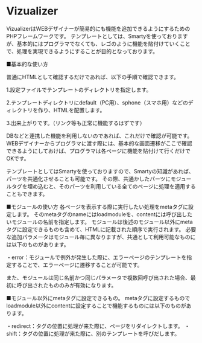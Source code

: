 Vizualizer
==========

VizualizerはWEBデザイナーが簡易的にも機能を追加できるようにするためのPHPフレームワークです。
テンプレートとしては、Smartyを使っておりますが、基本的にはプログラマでなくても、レゴのように機能を貼付けていくことで、処理を実現できるようにすることが目的となっております。

■基本的な使い方

普通にHTMLとして確認するだけであれば、以下の手順で確認できます。

1.設定ファイルでテンプレートのディレクトリを指定します。

2.テンプレートディレクトリにdefault（PC用）、sphone（スマホ用）などのディレクトリを作り、HTMLを配置します。

3.出来上がりです。（リンク等も正常に機能するはずです）

DBなどと連携した機能を利用しないのであれば、これだけで確認が可能です。
WEBデザイナーからプログラマに渡す際には、基本的な画面遷移がここで確認できるようにしておけば、プログラマは各ページに機能を貼付けて行くだけでOKです。

テンプレートとしてはSmartyを使っておりますので、Smartyの知識があれば、パーツを共通化させることも可能です。
その際、共通かしたパーツにモジュールタグを埋め込むと、そのパーツを利用している全てのページに処理を適用することもできます。

■モジュールの使い方
各ページを表示する際に実行したい処理をmetaタグに設定します。
そのmetaタグのnameにはloadmoduleを、contentには呼び出したいモジュールの名前を指定します。
モジュールは後述のモジュール以外にmetaタグに設定できるものも含めて、HTMLに記載された順序で実行されます。
必要な追加パラメータはモジュール毎に異なりますが、共通として利用可能なものには以下のものがあります。

・error：モジュールで例外が発生した際に、エラーページのテンプレートを指定することで、エラーページに遷移することが可能です。

また、モジュールは同じ名前かつ同じパラメータで複数回呼び出された場合、最初に呼び出されたもののみが有効になります。

■モジュール以外にmetaタグに設定できるもの。
metaタグに設定するものでloadmodule以外にcontentに設定することで機能するものには以下のものがあります。

・redirect：タグの位置に処理が来た際に、ページをリダイレクトします。
・shift：タグの位置に処理が来た際に、別のテンプレートを呼びだします。
